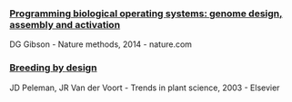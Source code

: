### [Programming biological operating systems: **genome design**, assembly and activation](https://www.nature.com/articles/nmeth.2894)

DG Gibson - Nature methods, 2014 - nature.com



### [Breeding by **design**](https://www.sciencedirect.com/science/article/pii/S1360138503001341)

JD Peleman, JR Van der Voort - Trends in plant science, 2003 - Elsevier
